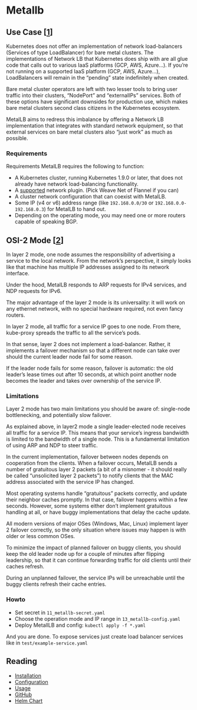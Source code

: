 # Metallb

## Use Case [[1]]
Kubernetes does not offer an implementation of network load-balancers (Services of type LoadBalancer) for bare metal clusters. The implementations of Network LB that Kubernetes does ship with are all glue code that calls out to various IaaS platforms (GCP, AWS, Azure…). If you’re not running on a supported IaaS platform (GCP, AWS, Azure…), LoadBalancers will remain in the “pending” state indefinitely when created.

Bare metal cluster operators are left with two lesser tools to bring user traffic into their clusters, “NodePort” and “externalIPs” services. Both of these options have significant downsides for production use, which makes bare metal clusters second class citizens in the Kubernetes ecosystem.

MetalLB aims to redress this imbalance by offering a Network LB implementation that integrates with standard network equipment, so that external services on bare metal clusters also “just work” as much as possible.

### Requirements

Requirements
MetalLB requires the following to function:

- A Kubernetes cluster, running Kubernetes 1.9.0 or later, that does not already have network load-balancing functionality.
- A [supported][3] network plugin. (Pick Weave Net of Flannel if you can)
- A cluster network configuration that can coexist with MetalLB.
- Some IP (v4 or v6) address range (like `192.168.0.0/30` or `192.168.0.0-192.168.0.3`) for MetalLB to hand out.
- Depending on the operating mode, you may need one or more routers capable of speaking BGP.

## OSI-2 Mode [[2]]

In layer 2 mode, one node assumes the responsibility of advertising a service to the local network. From the network’s perspective, it simply looks like that machine has multiple IP addresses assigned to its network interface.

Under the hood, MetalLB responds to ARP requests for IPv4 services, and NDP requests for IPv6.

The major advantage of the layer 2 mode is its universality: it will work on any ethernet network, with no special hardware required, not even fancy routers.

In layer 2 mode, all traffic for a service IP goes to one node. From there, kube-proxy spreads the traffic to all the service’s pods.

In that sense, layer 2 does not implement a load-balancer. Rather, it implements a failover mechanism so that a different node can take over should the current leader node fail for some reason.

If the leader node fails for some reason, failover is automatic: the old leader’s lease times out after 10 seconds, at which point another node becomes the leader and takes over ownership of the service IP.


### Limitations
Layer 2 mode has two main limitations you should be aware of: single-node bottlenecking, and potentially slow failover.

As explained above, in layer2 mode a single leader-elected node receives all traffic for a service IP. This means that your service’s ingress bandwidth is limited to the bandwidth of a single node. This is a fundamental limitation of using ARP and NDP to steer traffic.

In the current implementation, failover between nodes depends on cooperation from the clients. When a failover occurs, MetalLB sends a number of gratuitous layer 2 packets (a bit of a misnomer - it should really be called “unsolicited layer 2 packets”) to notify clients that the MAC address associated with the service IP has changed.

Most operating systems handle “gratuitous” packets correctly, and update their neighbor caches promptly. In that case, failover happens within a few seconds. However, some systems either don’t implement gratuitous handling at all, or have buggy implementations that delay the cache update.

All modern versions of major OSes (Windows, Mac, Linux) implement layer 2 failover correctly, so the only situation where issues may happen is with older or less common OSes.

To minimize the impact of planned failover on buggy clients, you should keep the old leader node up for a couple of minutes after flipping leadership, so that it can continue forwarding traffic for old clients until their caches refresh.

During an unplanned failover, the service IPs will be unreachable until the buggy clients refresh their cache entries.

### Howto
- Set secret in `11_metallb-secret.yaml`
- Choose the operation mode and IP range in `13_metallb-config.yaml`
- Deploy MetallLB and config: `kubectl apply -f *.yaml`

And you are done. To expose services just create load balancer services like in `test/example-service.yaml`

## Reading

- [Installation](https://metallb.universe.tf/installation/)
- [Configuration](https://metallb.universe.tf/configuration/)
- [Usage](https://metallb.universe.tf/usage/)
- [GitHub](https://github.com/danderson/metallb)
- [Helm Chart](https://github.com/danderson/metallb/tree/master/helm-chart)

[1]: https://metallb.universe.tf
[2]: https://metallb.universe.tf/concepts/layer2
[3]: https://metallb.universe.tf/installation/network-addons/
